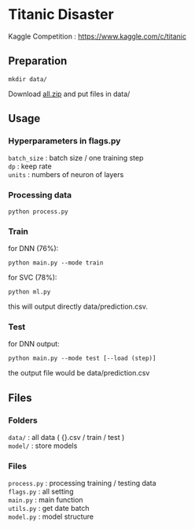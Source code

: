 # Titanic Disaster
Kaggle Competition : https://www.kaggle.com/c/titanic

## Preparation
```
mkdir data/
```
Download [all.zip](https://www.kaggle.com/c/3136/download-all) and put files in data/

## Usage

### Hyperparameters in flags.py
`batch_size` : batch size / one training step  
`dp` : keep rate  
`units` : numbers of neuron of layers  

### Processing data
```
python process.py
```

### Train
for DNN (76%):
```
python main.py --mode train
```

for SVC (78%):
```
python ml.py
```
this will output directly data/prediction.csv.  

### Test
for DNN output:
```
python main.py --mode test [--load (step)]
```
the output file would be data/prediction.csv

## Files

### Folders
`data/` : all data ( {}.csv / train / test )  
`model/` : store models 

### Files
`process.py` : processing training / testing data  
`flags.py` : all setting  
`main.py` : main function  
`utils.py` : get date batch  
`model.py` : model structure  


